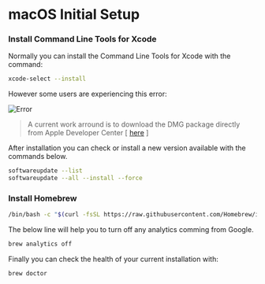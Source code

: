 # macOS Initial Setup

### Install Command Line Tools for Xcode 

Normally you can install the Command Line Tools for Xcode with the command: 

```sh
xcode-select --install
```

However some users are experiencing this error: 

![Error](https://miro.medium.com/max/724/1*e7w-y-_XfPa95IVcB2eJXA.png)


> A current work arround is to download the DMG package directly from Apple Developer Center [ [here](https://developer.apple.com/download/more/?=command%20line%20tools) ]

After installation you can check or install a new version available with the commands below.

```sh
softwareupdate --list
softwareupdate --all --install --force
```

### Install Homebrew

```sh
/bin/bash -c "$(curl -fsSL https://raw.githubusercontent.com/Homebrew/install/master/install.sh)"  
```

The below line will help you to turn off any analytics comming from Google.

```sh
brew analytics off
```

Finally you can check the health of your current installation with:

```sh
brew doctor
```
